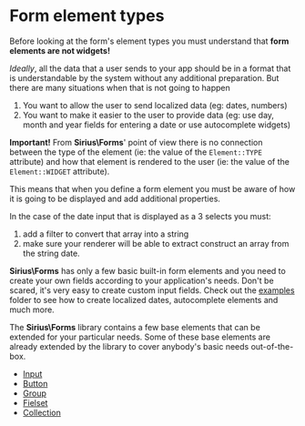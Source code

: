 # Form element types

Before looking at the form's element types you must understand that **form elements are not widgets!**

_Ideally_, all the data that a user sends to your app should be in a format that is understandable by the system without any additional preparation. But there are many situations when that is not going to happen

1. You want to allow the user to send localized data (eg: dates, numbers)
2. You want to make it easier to the user to provide data (eg: use day, month and year fields for entering a date or use autocomplete widgets)

**Important!** From **Sirius\Forms**' point of view there is no connection between the type of the element (ie: the value of the `Element::TYPE` attribute) and how that element is rendered to the user (ie: the value of the `Element::WIDGET` attribute).

This means that when you define a form element you must be aware of how it is going to be displayed and add additional properties.

In the case of the date input that is displayed as a 3 selects you must:

1. add a filter to convert that array into a string
2. make sure your renderer will be able to extract construct an array from the string date.

**Sirius\Forms** has only a few basic built-in form elements and you need to create your own fields according to your application's needs. Don't be scared, it's very easy to create custom input fields. Check out the [examples](https://github.com/siriusphp/forms/tree/master/examples) folder to see how to create localized dates, autocomplete elements and much more.

The **Sirius\Forms** library contains a few base elements that can be extended for your particular needs. Some of these base elements are already extended by the library to cover anybody's basic needs out-of-the-box.

* [Input](Form_element_types/Input.md)
* [Button](Form_element_types/Button.md)
* [Group](Form_element_types/Group.md)
* [Fielset](Form_element_types/Fielset.md)
* [Collection](Form_element_types/Collection.md)
